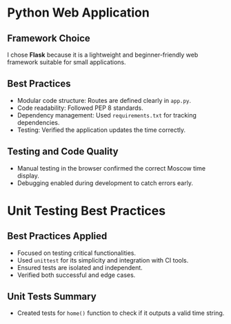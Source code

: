 # Python Web Application

## Framework Choice
I chose **Flask** because it is a lightweight and beginner-friendly web framework suitable for small applications.

## Best Practices
- Modular code structure: Routes are defined clearly in `app.py`.
- Code readability: Followed PEP 8 standards.
- Dependency management: Used `requirements.txt` for tracking dependencies.
- Testing: Verified the application updates the time correctly.

## Testing and Code Quality
- Manual testing in the browser confirmed the correct Moscow time display.
- Debugging enabled during development to catch errors early.

# Unit Testing Best Practices

## Best Practices Applied
- Focused on testing critical functionalities.
- Used `unittest` for its simplicity and integration with CI tools.
- Ensured tests are isolated and independent.
- Verified both successful and edge cases.

## Unit Tests Summary
- Created tests for `home()` function to check if it outputs a valid time string.
